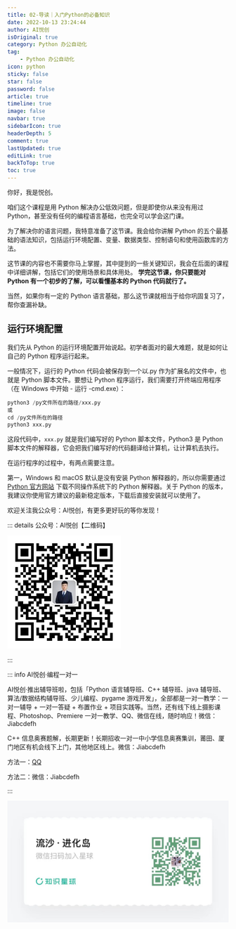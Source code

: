 ```yaml
---
title: 02-导读｜入门Python的必备知识
date: 2022-10-13 23:24:44
author: AI悦创
isOriginal: true
category: Python 办公自动化
tag:
    - Python 办公自动化
icon: python
sticky: false
star: false
password: false
article: true
timeline: true
image: false
navbar: true
sidebarIcon: true
headerDepth: 5
comment: true
lastUpdated: true
editLink: true
backToTop: true
toc: true
---
```


你好，我是悦创。

咱们这个课程是用 Python 解决办公低效问题，但是即使你从来没有用过 Python，甚至没有任何的编程语言基础，也完全可以学会这门课。

为了解决你的语言问题，我特意准备了这节课。我会给你讲解 Python 的五个最基础的语法知识，包括运行环境配置、变量、数据类型、控制语句和使用函数库的方法。

这节课的内容也不需要你马上掌握，其中提到的一些关键知识，我会在后面的课程中详细讲解，包括它们的使用场景和具体用处。 **学完这节课，你只要能对 Python 有一个初步的了解，可以看懂基本的 Python 代码就行了。**

当然，如果你有一定的 Python 语言基础，那么这节课就相当于给你巩固复习了，帮你查漏补缺。

## 运行环境配置

我们先从 Python 的运行环境配置开始说起。初学者面对的最大难题，就是如何让自己的 Python 程序运行起来。

一般情况下，运行的 Python 代码会被保存到一个以.py 作为扩展名的文件中，也就是 Python 脚本文件。要想让 Python 程序运行，我们需要打开终端应用程序（在 Windows 中开始 - 运行 -cmd.exe）：

```python
python3 /py文件所在的路径/xxx.py
或
cd /py文件所在的路径
python3 xxx.py
```

这段代码中，`xxx.py` 就是我们编写好的 Python 脚本文件，Python3 是 Python 脚本文件的解释器，它会把我们编写好的代码翻译给计算机，让计算机去执行。

在运行程序的过程中，有两点需要注意。

第一，Windows 和 macOS 默认是没有安装 Python 解释器的，所以你需要通过 [Python 官方网站](https://www.python.org/downloads/) 下载不同操作系统下的 Python 解释器。关于 Python 的版本，我建议你使用官方建议的最新稳定版本，下载后直接安装就可以使用了。









欢迎关注我公众号：AI悦创，有更多更好玩的等你发现！

::: details 公众号：AI悦创【二维码】

![](/gzh.jpg)

:::

::: info AI悦创·编程一对一

AI悦创·推出辅导班啦，包括「Python 语言辅导班、C++ 辅导班、java 辅导班、算法/数据结构辅导班、少儿编程、pygame 游戏开发」，全部都是一对一教学：一对一辅导 + 一对一答疑 + 布置作业 + 项目实践等。当然，还有线下线上摄影课程、Photoshop、Premiere 一对一教学、QQ、微信在线，随时响应！微信：Jiabcdefh

C++ 信息奥赛题解，长期更新！长期招收一对一中小学信息奥赛集训，莆田、厦门地区有机会线下上门，其他地区线上。微信：Jiabcdefh

方法一：[QQ](http://wpa.qq.com/msgrd?v=3&uin=1432803776&site=qq&menu=yes)

方法二：微信：Jiabcdefh

:::

![](/zsxq.jpg)







